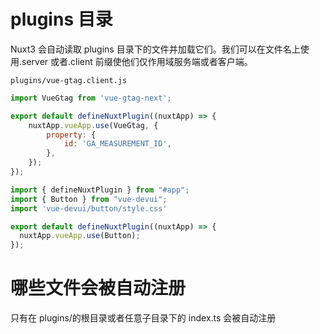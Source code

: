 <!--
 * @Author: error: error: git config user.name & please set dead value or install git && error: git config user.email & please set dead value or install git & please set dead value or install git
 * @Date: 2023-05-25 13:01:02
 * @LastEditors: error: error: git config user.name & please set dead value or install git && error: git config user.email & please set dead value or install git & please set dead value or install git
 * @LastEditTime: 2023-05-25 13:01:05
 * @Description: 
 * @FilePath: /nuxt3-project/plugins/README.md
-->
# plugins 目录

Nuxt3 会自动读取 plugins 目录下的文件并加载它们。我们可以在文件名上使用.server 或者.client 前缀使他们仅作用域服务端或者客户端。

`plugins/vue-gtag.client.js`

```js
import VueGtag from 'vue-gtag-next';

export default defineNuxtPlugin((nuxtApp) => {
    nuxtApp.vueApp.use(VueGtag, {
        property: {
            id: 'GA_MEASUREMENT_ID',
        },
    });
});

import { defineNuxtPlugin } from "#app";
import { Button } from "vue-devui";
import 'vue-devui/button/style.css'

export default defineNuxtPlugin((nuxtApp) => {
  nuxtApp.vueApp.use(Button);
});

```

# 哪些文件会被自动注册

只有在 plugins/的根目录或者任意子目录下的 index.ts 会被自动注册
